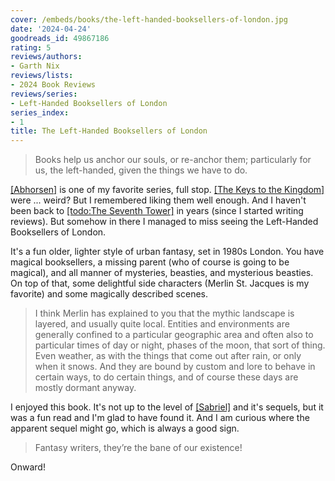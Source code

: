 ```yaml
---
cover: /embeds/books/the-left-handed-booksellers-of-london.jpg
date: '2024-04-24'
goodreads_id: 49867186
rating: 5
reviews/authors:
- Garth Nix
reviews/lists:
- 2024 Book Reviews
reviews/series:
- Left-Handed Booksellers of London
series_index:
- 1
title: The Left-Handed Booksellers of London
---
```

> Books help us anchor our souls, or re-anchor them; particularly for us, the left-handed, given the things we have to do.

[[Abhorsen]]() is one of my favorite series, full stop. [[The Keys to the Kingdom]]() were ... weird? But I remembered liking them well enough. And I haven't been back to [[todo:The Seventh Tower]]() in years (since I started writing reviews). But somehow in there I managed to miss seeing the Left-Handed Booksellers of London. 

It's a fun older, lighter style of urban fantasy, set in 1980s London. You have magical booksellers, a missing parent (who of course is going to be magical), and all manner of mysteries, beasties, and mysterious beasties. On top of that, some delightful side characters (Merlin St. Jacques is my favorite) and some magically described scenes. 

> I think Merlin has explained to you that the mythic landscape is layered, and usually quite local. Entities and environments are generally confined to a particular geographic area and often also to particular times of day or night, phases of the moon, that sort of thing. Even weather, as with the things that come out after rain, or only when it snows. And they are bound by custom and lore to behave in certain ways, to do certain things, and of course these days are mostly dormant anyway.

I enjoyed this book. It's not up to the level of [[Sabriel]]() and it's sequels, but it was a fun read and I'm glad to have found it. And I am curious where the apparent sequel might go, which is always a good sign. 

> Fantasy writers, they’re the bane of our existence!

Onward!

<!--more-->